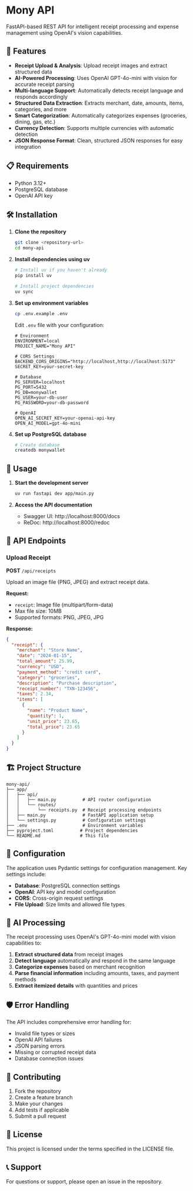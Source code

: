 # Mony API

FastAPI-based REST API for intelligent receipt processing and expense management using OpenAI's vision capabilities.

## 🚀 Features

- **Receipt Upload & Analysis**: Upload receipt images and extract structured data
- **AI-Powered Processing**: Uses OpenAI GPT-4o-mini with vision for accurate receipt parsing
- **Multi-language Support**: Automatically detects receipt language and responds accordingly
- **Structured Data Extraction**: Extracts merchant, date, amounts, items, categories, and more
- **Smart Categorization**: Automatically categorizes expenses (groceries, dining, gas, etc.)
- **Currency Detection**: Supports multiple currencies with automatic detection
- **JSON Response Format**: Clean, structured JSON responses for easy integration

## 📋 Requirements

- Python 3.12+
- PostgreSQL database
- OpenAI API key

## 🛠️ Installation

1. **Clone the repository**
   ```bash
   git clone <repository-url>
   cd mony-api
   ```

2. **Install dependencies using uv**
   ```bash
   # Install uv if you haven't already
   pip install uv

   # Install project dependencies
   uv sync
   ```

3. **Set up environment variables**
   ```bash
   cp .env.example .env
   ```

   Edit `.env` file with your configuration:
   ```env
   # Environment
   ENVIRONMENT=local
   PROJECT_NAME="Mony API"

   # CORS Settings
   BACKEND_CORS_ORIGINS="http://localhost,http://localhost:5173"
   SECRET_KEY=your-secret-key

   # Database
   PG_SERVER=localhost
   PG_PORT=5432
   PG_DB=monywallet
   PG_USER=your-db-user
   PG_PASSWORD=your-db-password

   # OpenAI
   OPEN_AI_SECRET_KEY=your-openai-api-key
   OPEN_AI_MODEL=gpt-4o-mini
   ```

4. **Set up PostgreSQL database**
   ```bash
   # Create database
   createdb monywallet
   ```

## 🚀 Usage

1. **Start the development server**
   ```bash
   uv run fastapi dev app/main.py
   ```

2. **Access the API documentation**
   - Swagger UI: http://localhost:8000/docs
   - ReDoc: http://localhost:8000/redoc

## 📡 API Endpoints

### Upload Receipt

**POST** `/api/receipts`

Upload an image file (PNG, JPEG) and extract receipt data.

**Request:**
- `receipt`: Image file (multipart/form-data)
- Max file size: 10MB
- Supported formats: PNG, JPEG, JPG

**Response:**
```json
{
  "receipt": {
    "merchant": "Store Name",
    "date": "2024-01-15",
    "total_amount": 25.99,
    "currency": "USD",
    "payment_method": "credit card",
    "category": "groceries",
    "description": "Purchase description",
    "receipt_number": "TXN-123456",
    "taxes": 2.34,
    "items": [
      {
        "name": "Product Name",
        "quantity": 1,
        "unit_price": 23.65,
        "total_price": 23.65
      }
    ]
  }
}
```

## 🏗️ Project Structure

```
mony-api/
├── app/
│   ├── api/
│   │   ├── main.py          # API router configuration
│   │   └── routes/
│   │       └── receipts.py  # Receipt processing endpoints
│   ├── main.py              # FastAPI application setup
│   └── settings.py          # Configuration settings
├── .env                     # Environment variables
├── pyproject.toml          # Project dependencies
└── README.md               # This file
```

## 🔧 Configuration

The application uses Pydantic settings for configuration management. Key settings include:

- **Database**: PostgreSQL connection settings
- **OpenAI**: API key and model configuration
- **CORS**: Cross-origin request settings
- **File Upload**: Size limits and allowed file types

## 🧠 AI Processing

The receipt processing uses OpenAI's GPT-4o-mini model with vision capabilities to:

1. **Extract structured data** from receipt images
2. **Detect language** automatically and respond in the same language
3. **Categorize expenses** based on merchant recognition
4. **Parse financial information** including amounts, taxes, and payment methods
5. **Extract itemized details** with quantities and prices

## 🛡️ Error Handling

The API includes comprehensive error handling for:

- Invalid file types or sizes
- OpenAI API failures
- JSON parsing errors
- Missing or corrupted receipt data
- Database connection issues

## 🤝 Contributing

1. Fork the repository
2. Create a feature branch
3. Make your changes
4. Add tests if applicable
5. Submit a pull request

## 📄 License

This project is licensed under the terms specified in the LICENSE file.

## 📞 Support

For questions or support, please open an issue in the repository.